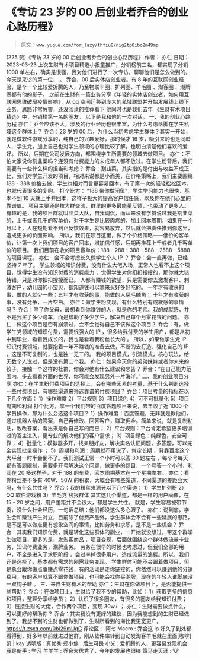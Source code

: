 # 《专访 23 岁的 00 后创业者乔合的创业心路历程》

> 原文：[`www.yuque.com/for_lazy/thfiu8/nig2tp0ibo2m49mp`](https://www.yuque.com/for_lazy/thfiu8/nig2tp0ibo2m49mp)

<ne-h2 id="f570bab0" data-lake-id="f570bab0"><ne-heading-ext><ne-heading-anchor></ne-heading-anchor><ne-heading-fold></ne-heading-fold></ne-heading-ext><ne-heading-content><ne-text id="ufbfdaf2d">(225 赞)《专访 23 岁的 00 后创业者乔合的创业心路历程》</ne-text></ne-heading-content></ne-h2> <ne-p id="ub6239647" data-lake-id="ub6239647"><ne-text id="ue771fa87">作者： 亦仁</ne-text></ne-p> <ne-p id="u2a02e69b" data-lake-id="u2a02e69b"><ne-text id="u7ed060de">日期：2023-03-23</ne-text></ne-p> <ne-p id="u8b630edc" data-lake-id="u8b630edc"><ne-text id="u03df05b4">上次生财有术项目精选小报童推广，分销榜前三名，都实现了分销 1000 单左右，确实是很强，我对他们进行了一次专访，聊聊他们是怎么做到的。</ne-text></ne-p> <ne-p id="u74bc2cc2" data-lake-id="u74bc2cc2"><ne-text id="uc1ab7ce3">今天是采访的第一位， 。</ne-text></ne-p> <ne-p id="u6e082948" data-lake-id="u6e082948"><ne-text id="u83176a2d">乔合，00 后实体店创业者。有 8 年的互联网创业经验，是个一个比较爱折腾的人，乃至物联卡圈、扩列圈、羊毛圈 、淘客圈 、潮牌圈都有他的影子。</ne-text></ne-p> <ne-p id="u35d1d579" data-lake-id="u35d1d579"><ne-text id="u3ed4d5e8">之前在生财有一篇业务分享《年轻的实体店创业者，如何用互联网思维破局疫情影响》，从 qq 空间迁移到庞大的私域联盟并开始发展线上线下业务，思路非常厉害，还没阅读的推荐看下</ne-text></ne-p> <ne-p id="u25049886" data-lake-id="u25049886"><ne-text id="u223fa8bb">他同时也是我们去年 《生财有术项目精选》中，分销榜第一名的圈友。 以下是我和他的一次对话。</ne-text></ne-p> <ne-p id="uad2aae24" data-lake-id="uad2aae24"><ne-text id="u7bf25c3b">一、我的创业心路历程</ne-text></ne-p> <ne-p id="ube131c90" data-lake-id="ube131c90"><ne-text id="u55db6d25">亦仁：乔合应该不大，涉及的行业经历也很丰富，为什么考虑落脚在学生私域这个群体上？</ne-text></ne-p> <ne-p id="uddc16276" data-lake-id="uddc16276"><ne-text id="udfb706e6">乔合：23 岁的 00 后，为什么当初考虑学生群体？其实一开始，就是做软件游戏分享的，纯自己的兴趣爱好，那时候才 16 岁，吸引来的也是同龄人、学生党，加上自己也对学生领域的心理比较了解，也明白清楚他们喜欢的爱好。</ne-text></ne-p> <ne-p id="uba7b1e3a" data-lake-id="uba7b1e3a"><ne-text id="u4cb4860a">所以，后期在公司发展方向，都围绕学生所需要的领域去做项目。</ne-text></ne-p> <ne-p id="uad12596f" data-lake-id="uad12596f"><ne-text id="u69699fc0">亦仁：不怕大家说你割韭菜吗？连没有付费能力的未成年人都不放过。在学生粉背后，我们需要有一些什么样的担当和考虑？</ne-text></ne-p> <ne-p id="u01256187" data-lake-id="u01256187"><ne-text id="uffed28e2">乔合：割韭菜，其实指的是付出与收益不成正比，我们对学生开发的项目，相对来说都是小而美，在价格策略上，我们主要围绕 188 - 388 价格去做，学生也相对而言更容易回本，有了第一次的轻轻松松回本，也就代表很多的复购。</ne-text></ne-p> <ne-p id="u4bda8a8b" data-lake-id="u4bda8a8b"><ne-text id="ud12e4b85">打个比方： “188 带你做闲鱼”，学生学习能力也很快，基本不到 10 天就上手并回本，这样子极大的提高客户信任感，以及你在他们心里的靠谱值。</ne-text> <ne-text id="u5d2f2ad1">项目主要还是拉大群交流，群里的更多最能量反馈，也带动了更多人。</ne-text></ne-p> <ne-p id="u6dbd4a1c" data-lake-id="u6dbd4a1c"><ne-text id="u9ab3a213">有趣的是，我的项目群就叫韭菜大队，自我调侃，而从来没有学员说过我是割韭菜的，上千或者几千的客单价，对于学生是比较肉疼的，加上回本周期，如果在一个月以上，人在短期看不到正反馈效果，就容易放弃，然后就会把责任推到你这里，造成更多的负面影响。</ne-text></ne-p> <ne-p id="u0b768c35" data-lake-id="u0b768c35"><ne-text id="ue83d0838">所以，我们在项目这里，做了个价格策略——低价的客单价，让第一次上我们项目的客户回本，增加信任感，后期再推荐上千或者几千客单价的项目。</ne-text></ne-p> <ne-p id="u8c99727f" data-lake-id="u8c99727f"><ne-text id="u86bacce6">我们目前在收的项目客单价：188 - 288 - 388 - 588 - 2588 - 5888 的项目课程。</ne-text></ne-p> <ne-p id="u1afd91bb" data-lake-id="u1afd91bb"><ne-text id="u16cc3291">亦仁：会不会考虑长久做学生个人 IP ？</ne-text></ne-p> <ne-p id="u64d169ef" data-lake-id="u64d169ef"><ne-text id="uba15360c">乔合：会一直再做，已经坚持 7 年了。</ne-text></ne-p> <ne-p id="ua9abd667" data-lake-id="ua9abd667"><ne-text id="u433b862f">学生领域的知识付费，没有什么大佬入场，正常人也看不上这个项目，觉得学生没有知识付费的消费能力 ，觉得学生对你扣扣搜搜的，那你就大错特错，只是对你扣扣搜搜而已。</ne-text></ne-p> <ne-p id="u488ffe97" data-lake-id="u488ffe97"><ne-text id="u8ccec22d">人都有赚钱的欲望，只是需要你去激发客户、刺激客户，幼儿园的小宝贝，都知道钱可以拿来买好多好吃的。</ne-text></ne-p> <ne-p id="u83d40c6d" data-lake-id="u83d40c6d"><ne-text id="u85532453">一年才有收获的事，做的人就少一些；五年才有收获的事，能做的人凤毛麟角； 十年才有收获的事，没有竞争，一片空白。</ne-text></ne-p> <ne-p id="u2c7693f6" data-lake-id="u2c7693f6"><ne-text id="uc83fcf70">亦仁：做学生粉变现，有什么特别有成就感的事情吗？</ne-text></ne-p> <ne-p id="u36de6cfa" data-lake-id="u36de6cfa"><ne-text id="u4ebc30aa">乔合：除了你父母，最想看到你赚钱的人，就是你的老师。我的成就感，并不是我买了多少跑车，而是帮助了多少学生，解决自己每个月零花钱的问题。</ne-text></ne-p> <ne-p id="u5c09d371" data-lake-id="u5c09d371"><ne-text id="u130b695c">亦仁：做这个项目是否有崩溃过，会不会觉得自己不该做这个项目？</ne-text></ne-p> <ne-p id="u4653c8c7" data-lake-id="u4653c8c7"><ne-text id="ufb88a705">乔合：有，做学生党领域的知识付费，需要很强大的 IP ，很多给我付费的学生用户，都是从初中到毕业，看着我成长的，我也是看着我粉丝长大的 。</ne-text></ne-p> <ne-p id="uce027cc6" data-lake-id="uce027cc6"><ne-text id="u7379e345">所以，如果做学生党 IP 知识付费领域，就要抱着一年不赚钱的准备去做，不断的去打造、强化自己的 IP ，这是不可复制的，也是独一无二的。</ne-text></ne-p> <ne-p id="ue91eda63" data-lake-id="ue91eda63"><ne-text id="u0ffb4aaa">我的项目模式，引流模式，核心玩法，给无数个人说过，但是没有第二个我。</ne-text></ne-p> <ne-p id="u227f7b33" data-lake-id="u227f7b33"><ne-text id="udd1d4780">亦仁：如果今天你的弟弟妹妹或者你未来的孩子，接触一个这样的社群，你会对他有什么建议和忠告？</ne-text></ne-p> <ne-p id="ubc60a45b" data-lake-id="ubc60a45b"><ne-text id="uc8ef4ce4">乔合：“在自己能力范围内，多去看看外面的世界，你可能会发现另外一片海洋。”</ne-text></ne-p> <ne-p id="u81210576" data-lake-id="u81210576"><ne-text id="u0c0ae4da">二、我的创业项目分享</ne-text></ne-p> <ne-p id="u3a87f6d7" data-lake-id="u3a87f6d7"><ne-text id="uf6a0cae0">亦仁：在学生粉付费项目的选择上，会有哪些因素的考量，基于什么判断选择一些付费项目，有哪些渠道来筛选靠谱的付费项目？</ne-text></ne-p> <ne-p id="u3279f55f" data-lake-id="u3279f55f"><ne-text id="u594b1335">乔合：项目考量的指标在以下几个方面：</ne-text> <ne-text id="u628c734e">1）操作难度</ne-text> <ne-text id="ud7fddf08">2）平台规则</ne-text> <ne-text id="u7352a5d8">3）项目绿色</ne-text> <ne-text id="u0510829f">4）可不可批量化</ne-text> <ne-text id="u94219d94">5）项目周期和利润</ne-text></ne-p> <ne-p id="u14cb678f" data-lake-id="u14cb678f"><ne-text id="u4342284f">打个比方，拿一个我们带的百度答题项目来说，去年收了近 1000 个学员操作，那为什么会选这个项目？</ne-text></ne-p> <ne-p id="u9f7882e2" data-lake-id="u9f7882e2"><ne-text id="u8824415b">1）操作难度：百度答题，无非就是教他们，通过机器人给的答案，自己再修改、回答客户，赚取佣金。简单来说，就是复制粘贴，改改答案，看出来是你自己写的而已；</ne-text> <ne-text id="u4b26ba46">2）平台规则：平台肯定希望更多培训过的答主进入，更专业的解决他们的客户需求；</ne-text> <ne-text id="u8eab392a">3）项目绿色：纯绿色，安全可靠；</ne-text> <ne-text id="udcfc4114">4）批量化：模拟器多开，找亲朋好友，解决实名认证问题，多答题，可以完全实现批量操作 ；</ne-text> <ne-text id="udb658ce6">5）周期和利润：周期就不用说了，肯定长期 ，背靠百度这个大平台一时半会倒不了。我们测试正常一个小时可以答 30 题左右 ，每个号每天都有答题限制，需要多开号解决这个问题，做更多的题目，一个号答一个小时，利润在 20 多这样子，对于 188 的车费，回本周期基本在一个星期左右。</ne-text></ne-p> <ne-p id="ub6a6b80f" data-lake-id="ub6a6b80f"><ne-text id="uc9810f54">亦仁：看你粉丝差不多有 40W、50W 的积累，大概会有哪些渠道，不同渠道的差距会大吗，有什么共性吗？</ne-text></ne-p> <ne-p id="u665d5ffc" data-lake-id="u665d5ffc"><ne-text id="uc157ea4c">乔合：我的粉丝来源分以下几个渠道：</ne-text> <ne-text id="ue25a80f5">1）学生扩列粉</ne-text> <ne-text id="u54de1d07">2）QQ 软件游戏粉</ne-text> <ne-text id="u6687edad">3）羊毛党 线报群体</ne-text></ne-p> <ne-p id="ue29074e6" data-lake-id="ue29074e6"><ne-text id="uec16d468">其实这几个渠道，都是一样的用户画像，在 15 - 20 岁之间，用户差距并不会很大，都是学生共性。</ne-text></ne-p> <ne-p id="udcea041f" data-lake-id="udcea041f"><ne-text id="u15190314">就是，学生容易被带节奏，没什么社会经历，一句话总结：他们都没这么多心眼子。</ne-text></ne-p> <ne-p id="u3de00c58" data-lake-id="u3de00c58"><ne-text id="ucdc261ea">亦仁：说到底，学生会和赚钱产生对立，目前除了付费产品外，学生群体会不会有一些延展的思路，是不是可以做点更有想象空间的事情，比如劳务和求职，是不是一些机会？</ne-text></ne-p> <ne-p id="u32c7a194" data-lake-id="u32c7a194"><ne-text id="uaf0d8386">乔合：其实我们知识付费，就是转化这些群体的副业，一开始就没想过，带这个群学生做项目，更多的是，发淘客商品 ，项目变现，后面就围绕这个群体做流量卡业务，知识付费业务，潮牌业务。</ne-text></ne-p> <ne-p id="u618000df" data-lake-id="u618000df"><ne-text id="u1cd0f5da">劳务在很早的时候也考虑过，但我们全部的用户，不全是进入了求职阶段 ，会过率掉很多用户，造成流量的浪费。所以，我们还是选择了，基本都有需求的刚需业务变现。</ne-text></ne-p> <ne-p id="u951d9b3c" data-lake-id="u951d9b3c"><ne-text id="u8ed0689e">学生群体可能不会跟着做项目，但是总会跟你做点事赚点零花钱，有的活动是走你链接的，你依然可以赚到他的分销费用，有的客户就算不跟你做项目，也可能会找你买潮牌，现在的年轻人谁脚底没一双钩子鞋 。</ne-text></ne-p> <ne-p id="ue337d9de" data-lake-id="ue337d9de"><ne-text id="ua143750a">三、来自生财有术的帮助</ne-text></ne-p> <ne-p id="u5d4ea1de" data-lake-id="u5d4ea1de"><ne-text id="u8e6dfdba">亦仁：生财在你做项目上，是否能提供一些帮助？</ne-text></ne-p> <ne-p id="u07d9d0ae" data-lake-id="u07d9d0ae"><ne-text id="u4b568776">乔合：在做项目上，生财给了我不少的帮助，比如：</ne-text> <ne-text id="ua2d30135">1）获取更多的信息和项目，整理分享给学员；</ne-text> <ne-text id="u82057103">2）认识了很多圈友，有很多的圈友给我知识付费；</ne-text> <ne-text id="u074d429c">3）链接生财的大佬，合作两个项目，变现 30w+ ；</ne-text></ne-p> <ne-p id="u484003a2" data-lake-id="u484003a2"><ne-text id="u649a4a2a">亦仁：生财需要做点什么，可以更好的帮助你？</ne-text></ne-p> <ne-p id="uc381ecdc" data-lake-id="uc381ecdc"><ne-text id="u4755a7e4">乔合：其实我没有更好的建议，因为我能想到的生财已经做到了，我想不到的生财也都做到了，生财所看到的海比我更宽更广。</ne-text>[<ne-text id="ueaf8f6ea">https://t.zsxq.com/0bi29mUqG</ne-text>](https://t.zsxq.com/0bi29mUqG)</ne-p> <ne-hole id="u0eef6a44" data-lake-id="u0eef6a44"><ne-card data-card-name="hr" data-card-type="block" id="apJhF" data-event-boundary="card"><ne-p id="u3023c9db" data-lake-id="u3023c9db"><ne-text id="u9d8f016e">评论区：</ne-text></ne-p> <ne-p id="u3e4cafdf" data-lake-id="u3e4cafdf"><ne-text id="ufbd98cfd">阿七 Macro : 乔合这 ip 好久了到处都看得到，好多年以前就进过他群，刚从软件库转到自动发淘客羊毛就在里面[咖啡]</ne-text> <ne-text id="u5732d88f">凯 | kay 透明版 : 真优秀</ne-text> <ne-text id="u6432a433">郑小焦 : 后生可畏</ne-text> <ne-text id="ud61cf53b">小光 : 爱折腾的人，更容易发现机会</ne-text> <ne-text id="u8dfa02fd">我是新手 : 学习</ne-text> <ne-text id="u52ff5ca8">羊羊羊 : 乔合太优秀了，今年的发展也很棒</ne-text> <ne-text id="u4a667497">策马走天涯 : 🐮</ne-text></ne-p></ne-card></ne-hole>